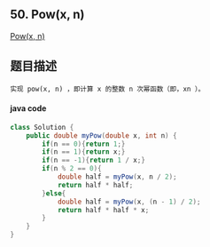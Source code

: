 ## 50. Pow(x, n)

[Pow(x, n)](https://leetcode.cn/problems/powx-n/)



## 题目描述

```
实现 pow(x, n) ，即计算 x 的整数 n 次幂函数（即，xn ）。
```



#### java code

```java
class Solution {
    public double myPow(double x, int n) {
        if(n == 0){return 1;}
        if(n == 1){return x;}
        if(n == -1){return 1 / x;}
        if(n % 2 == 0){
            double half = myPow(x, n / 2);
            return half * half;
        }else{
            double half = myPow(x, (n - 1) / 2);
            return half * half * x;
        }
    }
}
```

